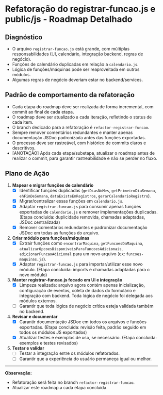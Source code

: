 # Refatoração do registrar-funcao.js e public/js - Roadmap Detalhado

## Diagnóstico
- O arquivo `registrar-funcao.js` está grande, com múltiplas responsabilidades (UI, calendário, integração backend, regras de negócio).
- Funções de calendário duplicadas em relação a `calendario.js`.
- Lógica de funções/máquinas pode ser reaproveitada em outros módulos.
- Algumas regras de negócio deveriam estar no backend/services.

## Padrão de comportamento da refatoração
- Cada etapa do roadmap deve ser realizada de forma incremental, com commit ao final de cada etapa.
- O roadmap deve ser atualizado a cada iteração, refletindo o status de cada item.
- O branch dedicado para a refatoração é `refactor-registrar-funcao`.
- Sempre remover comentários redundantes e manter apenas documentação JSDoc padronizada antes das funções exportadas.
- O processo deve ser rastreável, com histórico de commits claros e descritivos.
- [ANOTAÇÃO] Após cada etapa/subetapa, atualizar o roadmap antes de realizar o commit, para garantir rastreabilidade e não se perder no fluxo.

## Plano de Ação
1. **Mapear e migrar funções de calendário**
   - [x] Identificar funções duplicadas (`getDiasNoMes`, `getPrimeiroDiaSemana`, `ehFimDeSemana`, `dataExisteEmRegistros`, `gerarCalendarioRegistro`).
   - [x] Migrar/centralizar essas funções em `calendario.js`.
   - [x] Adaptar `registrar-funcao.js` para consumir apenas funções exportadas de `calendario.js` e remover implementações duplicadas. (Etapa concluída: duplicidade removida, chamadas adaptadas, JSDoc centralizada)
   - [x] Remover comentários redundantes e padronizar documentação JSDoc em todas as funções do arquivo.

2. **Criar módulo para funções/máquinas**
   - [x] Extrair funções como `encontrarMaquina`, `getFuncoesDaMaquina`, `atualizarOpcoesDisponiveisParaFuncoesAdicionais`, `adicionarFuncaoAdicional` para um novo arquivo (ex: `funcoes-maquinas.js`).
   - [x] Adaptar `registrar-funcao.js` para importar/utilizar esse novo módulo. (Etapa concluída: imports e chamadas adaptadas para o novo módulo)

3. **Manter registrar-funcao.js focado em UI e integração**
   - [x] Limpeza realizada: arquivo agora contém apenas inicialização, configuração de eventos, coleta de dados do formulário e integração com backend. Toda lógica de negócio foi delegada aos módulos externos.
   - [ ] Garantir que toda lógica de negócio crítica esteja validada também no backend.

4. **Revisar e documentar**
   - [x] Garantir documentação JSDoc em todos os arquivos e funções exportadas. (Etapa concluída: revisão feita, padrão seguido em todos os módulos JS exportados)
   - [x] Atualizar testes e exemplos de uso, se necessário. (Etapa concluída: exemplos e testes revisados)

5. **Testar e validar**
   - [ ] Testar a integração entre os módulos refatorados.
   - [ ] Garantir que a experiência do usuário permaneça igual ou melhor.

---
**Observação:**
- Refatoração será feita no branch `refactor-registrar-funcao`.
- Atualizar este roadmap a cada etapa concluída.
